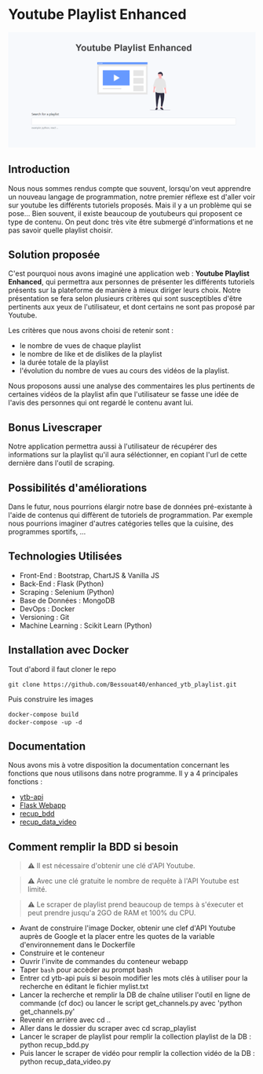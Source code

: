 # Youtube Playlist Enhanced

![screenshot](https://github.com/Bessouat40/enhanced_ytb_playlist/blob/main/doc/readme_img.PNG?raw=true)

## Introduction

Nous nous sommes rendus compte que souvent, lorsqu'on veut apprendre un nouveau langage de programmation, notre premier réflexe est d'aller voir sur youtube les différents tutoriels proposés.
Mais il y a un problème qui se pose... Bien souvent, il existe beaucoup de youtubeurs qui proposent ce type de contenu. On peut donc très vite être submergé d'informations et ne pas savoir quelle playlist choisir.

## Solution proposée

C'est pourquoi nous avons imaginé une application web : **Youtube Playlist Enhanced**, qui permettra aux personnes de présenter les différents tutoriels présents sur la plateforme de manière à mieux diriger leurs choix.
Notre présentation se fera selon plusieurs critères qui sont susceptibles d'être pertinents aux yeux de l'utilisateur, et dont certains ne sont pas proposé par Youtube. 

Les critères que nous avons choisi de retenir sont :
- le nombre de vues de chaque playlist
- le nombre de like et de dislikes de la playlist
- la durée totale de la playlist
- l'évolution du nombre de vues au cours des vidéos de la playlist.

Nous proposons aussi une analyse des commentaires les plus pertinents de certaines vidéos de la playlist afin que l'utilisateur se fasse une idée de l'avis des personnes qui ont regardé le contenu avant lui.

## Bonus Livescraper

Notre application permettra aussi à l'utilisateur de récupérer des informations sur la playlist qu'il aura séléctionner, en copiant l'url de cette dernière dans l'outil de scraping.

## Possibilités d'améliorations
 
Dans le futur, nous pourrions élargir notre base de données pré-existante à l'aide de contenus qui diffèrent de tutoriels de programmation. 
Par exemple nous pourrions imaginer d'autres catégories telles que la cuisine, des programmes sportifs, ...

## Technologies Utilisées

 - Front-End : Bootstrap, ChartJS & Vanilla JS
 - Back-End : Flask (Python)
 - Scraping : Selenium (Python)
 - Base de Données : MongoDB
 - DevOps : Docker 
 - Versioning : Git
 - Machine Learning : Scikit Learn (Python)

## Installation avec Docker

Tout d'abord il faut cloner le repo

``` 
git clone https://github.com/Bessouat40/enhanced_ytb_playlist.git 
```
Puis construire les images 

```
docker-compose build
docker-compose -up -d
```

## Documentation

Nous avons mis à votre disposition la documentation concernant les fonctions que nous utilisons dans notre programme.
Il y a 4 principales fonctions :

- [ytb-api](https://github.com/Bessouat40/enhanced_ytb_playlist/tree/main/doc/doc_API_ytb.md)
- [Flask Webapp](https://github.com/Bessouat40/enhanced_ytb_playlist/tree/main/doc/doc_appli_flask.md)
- [recup_bdd](https://github.com/Bessouat40/enhanced_ytb_playlist/tree/main/doc/doc_recup_bdd.md)
- [recup_data_video](https://github.com/Bessouat40/enhanced_ytb_playlist/tree/main/doc/doc_recup_data_video.md)

## Comment remplir la BDD si besoin
> :warning: Il est nécessaire d'obtenir une clé d'API Youtube.

> :warning: Avec une clé gratuite le nombre de requête à l'API Youtube est limité.

> :warning: Le scraper de playlist prend beaucoup de temps à s'éxecuter et peut prendre jusqu'a 2GO de RAM et 100% du CPU.
 
 - Avant de construire l'image Docker, obtenir une clef d'API Youtube auprès de Google et la placer entre les quotes de la variable d'environnement dans le Dockerfile
 - Construire et le conteneur
 - Ouvrir l'invite de commandes du conteneur webapp
 - Taper ``` bash ``` pour accèder au prompt bash
 - Entrer cd ytb-api puis si besoin modifier les mots clés à utiliser pour la recherche en éditant le fichier mylist.txt
 - Lancer la recherche et remplir la DB de chaîne utiliser l'outil en ligne de commande (cf doc) ou lancer le script get_channels.py avec 'python get_channels.py'
 - Revenir en arrière avec  cd .. 
 - Aller dans le dossier du scraper avec cd scrap_playlist 
 - Lancer le scraper de playlist pour remplir la collection playlist de la DB : python recup_bdd.py 
 - Puis lancer le scraper de vidéo pour remplir la collection vidéo de la DB : python recup_data_video.py
